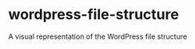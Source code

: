 wordpress-file-structure
========================

A visual representation of the WordPress file structure
